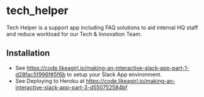 # tech_helper

Tech Helper is a support app including FAQ solutions to aid internal HQ staff and reduce workload for our Tech & Innovation Team.

## Installation
- See https://code.likeagirl.io/making-an-interactive-slack-app-part-1-d28fac5f996f#5f6b to setup your Slack App environment.
- See Deploying to Heroku at https://code.likeagirl.io/making-an-interactive-slack-app-part-3-d550752584bf
